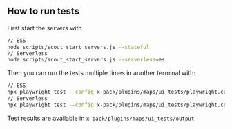 ## How to run tests
First start the servers with

```bash
// ESS
node scripts/scout_start_servers.js --stateful
// Serverless
node scripts/scout_start_servers.js --serverless=es
```

Then you can run the tests multiple times in another terminal with:

```bash
// ESS
npx playwright test --config x-pack/plugins/maps/ui_tests/playwright.config.ts --grep @ess
// Serverless
npx playwright test --config x-pack/plugins/maps/ui_tests/playwright.config.ts --grep @svlSearch // @svlOblt, @svlSecurity
```

Test results are available in `x-pack/plugins/maps/ui_tests/output`
